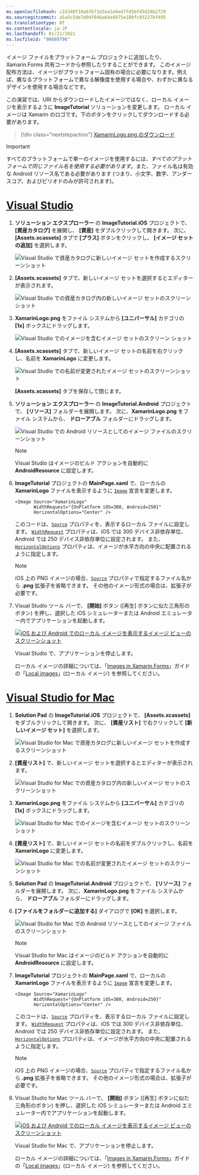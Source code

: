 ```yaml
---
ms.openlocfilehash: c2d340f10a6fb71d3ea1e6ed7fd5bfd3d2862729
ms.sourcegitcommit: a5a5c5de7d04f046a64e4875e180fc93227bf495
ms.translationtype: HT
ms.contentlocale: ja-JP
ms.lasthandoff: 01/21/2021
ms.locfileid: "98689796"
---
```

イメージ ファイルをプラットフォーム プロジェクトに追加したり、Xamarin.Forms 共有コードから参照したりすることができます。 このイメージ配布方法は、イメージがプラットフォーム固有の場合に必要になります。例えば、異なるプラットフォームで異なる解像度を使用する場合や、わずかに異なるデザインを使用する場合などです。

この演習では、URI からダウンロードしたイメージではなく、ローカル イメージを表示するように **ImageTutorial** ソリューションを変更します。 ローカル イメージは Xamarin のロゴです。下のボタンをクリックしてダウンロードする必要があります。

> [!div class="nextstepaction"]
> [XamarinLogo.png のダウンロード](https://raw.githubusercontent.com/xamarin/xamarin-forms-samples/master/UserInterface/PlatformSpecifics/Droid/Resources/drawable/XamarinLogo.png)

> [!IMPORTANT]
> すべてのプラットフォームで単一のイメージを使用するには、*すべてのプラットフォームで同じファイル名を使用する必要があります*。また、ファイル名は有効な Android リソース名である必要があります (つまり、小文字、数字、アンダースコア、およびピリオドのみが許可されます)。

# <a name="visual-studio"></a>[Visual Studio](#tab/vswin)

1. **ソリューション エクスプローラー** の  **ImageTutorial.iOS** プロジェクトで、 **[資産カタログ]** を展開し、 **[資産]** をダブルクリックして開きます。 次に、 **[Assets.xcassets]** タブで **[プラス]** ボタンをクリックし、 **[イメージ セットの追加]** を選択します。

    ![Visual Studio で資産カタログに新しいイメージ セットを作成するスクリーンショット](../images/vs/new-image-set.png "新しい資産カタログのイメージ セット")

1. **[Assets.xcassets]** タブで、新しいイメージ セットを選択するとエディターが表示されます。

    ![Visual Studio での資産カタログ内の新しいイメージ セットのスクリーンショット](../images/vs/new-image-set-editor.png "資産カタログのイメージ セット エディター")

1. **XamarinLogo.png** をファイル システムから **[ユニバーサル]** カテゴリの **[1x]** ボックスにドラッグします。

    ![Visual Studio でのイメージを含むイメージ セットのスクリーン ショット](../images/vs/image-set-with-image.png "イメージを含むイメージ セット")

1. **[Assets.xcassets]** タブで、新しいイメージ セットの名前を右クリックし、名前を **XamarinLogo** に変更します。

    ![Visual Studio での名前が変更されたイメージ セットのスクリーンショット](../images/vs/rename-image-set.png "名前が変更されたイメージ セット")

    **[Assets.xcassets]** タブを保存して閉じます。

1. **ソリューション エクスプローラー** の **ImageTutorial.Android** プロジェクトで、 **[リソース]** フォルダーを展開します。 次に、**XamarinLogo.png** をファイル システムから、 **ドローアブル** フォルダーにドラッグします。

    ![Visual Studio での Android リソースとしてのイメージ ファイルのスクリーンショット](../images/vs/android-resource.png "Android リソース フォルダー内のローカル イメージ ファイル")

    > [!NOTE]
    > Visual Studio はイメージのビルド アクションを自動的に **AndroidResource** に設定します。

1. **ImageTutorial** プロジェクトの **MainPage.xaml** で、ローカルの **XamarinLogo** ファイルを表示するように [`Image`](xref:Xamarin.Forms.Editor) 宣言を変更します。

    ```xaml
    <Image Source="XamarinLogo"
           WidthRequest="{OnPlatform iOS=300, Android=250}"
           HorizontalOptions="Center" />
    ```

    このコードは、[`Source`](xref:Xamarin.Forms.Image.Source) プロパティを、表示するローカル ファイルに設定します。 [`WidthRequest`](xref:Xamarin.Forms.VisualElement.WidthRequest) プロパティは、iOS では 300 デバイス非依存単位、Android では 250 デバイス非依存単位に設定されます。 また、[`HorizontalOptions`](xref:Xamarin.Forms.View.HorizontalOptions) プロパティは、イメージが水平方向の中央に配置されるように指定します。

    > [!NOTE]
    > iOS 上の PNG イメージの場合、[`Source`](xref:Xamarin.Forms.Image.Source) プロパティで指定するファイル名から **.png** 拡張子を省略できます。 その他のイメージ形式の場合は、拡張子が必要です。

1. Visual Studio ツール バーで、 **[開始]** ボタン ([再生] ボタンに似た三角形のボタン) を押し、選択した iOS シミュレーターまたは Android エミュレーター内でアプリケーションを起動します。

    [![iOS および Android でのローカル イメージを表示するイメージ ビューのスクリーンショット](../images/local-file.png "ローカル イメージを表示するイメージ ビュー")](../images/local-file-large.png#lightbox "ローカル イメージを表示するイメージ ビュー")

    Visual Studio で、アプリケーションを停止します。

    ローカル イメージの詳細については、「[Images in Xamarin.Forms](~/xamarin-forms/user-interface/images.md)」ガイドの「[Local images](~/xamarin-forms/user-interface/images.md#local-images)」(ローカル イメージ) を参照してください。

# <a name="visual-studio-for-mac"></a>[Visual Studio for Mac](#tab/vsmac)

1. **Solution Pad** の **ImageTutorial.iOS** プロジェクトで、 **[Assets.xcassets]** をダブルクリックして開きます。 次に、 **[資産リスト]** で右クリックして **[新しいイメージ セット]** を選択します。

    ![Visual Studio for Mac で資産カタログに新しいイメージ セットを作成するスクリーンショット](../images/vsmac/new-image-set.png "新しい資産カタログのイメージ セット")

1. **[資産リスト]** で、新しいイメージ セットを選択するとエディターが表示されます。

    ![Visual Studio for Mac での資産カタログ内の新しいイメージ セットのスクリーンショット](../images/vsmac/new-image-set-editor.png "資産カタログのイメージ セット エディター")

1. **XamarinLogo.png** をファイル システムから **[ユニバーサル]** カテゴリの **[1x]** ボックスにドラッグします。

    ![Visual Studio for Mac でのイメージを含むイメージ セットのスクリーン ショット](../images/vsmac/image-set-with-image.png "イメージを含むイメージ セット")

1. **[資産リスト]** で、新しいイメージ セットの名前をダブルクリックし、名前を **XamarinLogo** に変更します。

    ![Visual Studio for Mac での名前が変更されたイメージ セットのスクリーンショット](../images/vsmac/rename-image-set.png "名前が変更されたイメージ セット")

1. **Solution Pad** の **ImageTutorial.Android** プロジェクトで、 **[リソース]** フォルダーを展開します。 次に、**XamarinLogo.png** をファイル システムから、 **ドローアブル** フォルダーにドラッグします。

1. **[ファイルをフォルダーに追加する]** ダイアログで **[OK]** を選択します。

    ![Visual Studio for Mac での Android リソースとしてのイメージ ファイルのスクリーンショット](../images/vsmac/android-resource.png "Android リソース フォルダー内のローカル イメージ ファイル")

    > [!NOTE]
    > Visual Studio for Mac はイメージのビルド アクションを自動的に **AndroidResource** に設定します。

1. **ImageTutorial** プロジェクトの **MainPage.xaml** で、ローカルの **XamarinLogo** ファイルを表示するように [`Image`](xref:Xamarin.Forms.Editor) 宣言を変更します。

    ```xaml
    <Image Source="XamarinLogo"
           WidthRequest="{OnPlatform iOS=300, Android=250}"
           HorizontalOptions="Center" />
    ```

    このコードは、[`Source`](xref:Xamarin.Forms.Image.Source) プロパティを、表示するローカル ファイルに設定します。 [`WidthRequest`](xref:Xamarin.Forms.VisualElement.WidthRequest) プロパティは、iOS では 300 デバイス非依存単位、Android では 250 デバイス非依存単位に設定されます。 また、[`HorizontalOptions`](xref:Xamarin.Forms.View.HorizontalOptions) プロパティは、イメージが水平方向の中央に配置されるように指定します。

    > [!NOTE]
    > iOS 上の PNG イメージの場合、[`Source`](xref:Xamarin.Forms.Image.Source) プロパティで指定するファイル名から **.png** 拡張子を省略できます。 その他のイメージ形式の場合は、拡張子が必要です。

1. Visual Studio for Mac ツール バーで、 **[開始]** ボタン ([再生] ボタンに似た三角形のボタン) を押し、選択した iOS シミュレーターまたは Android エミュレーター内でアプリケーションを起動します。

    [![iOS および Android でのローカル イメージを表示するイメージ ビューのスクリーンショット](../images/local-file.png "ローカル イメージを表示するイメージ ビュー")](../images/local-file-large.png#lightbox "ローカル イメージを表示するイメージ ビュー")

    Visual Studio for Mac で、アプリケーションを停止します。

    ローカル イメージの詳細については、「[Images in Xamarin.Forms](~/xamarin-forms/user-interface/images.md)」ガイドの「[Local images](~/xamarin-forms/user-interface/images.md#local-images)」(ローカル イメージ) を参照してください。
